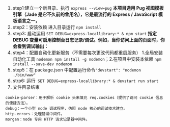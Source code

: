 1. step1:建立一个新目录、执行 `express --view=pug` **本项目选用 Pug 视图模板引擎（Jade 是它不久前的曾用名），它是最流行的 Express / JavaScript 模板语言之一，**
2. step2：安装依赖 进入目录运行 `npm install`
3. step3: 启动运用 `SET DEBUG=express-locallibrary:* & npm start` **指定 DEBUG 变量可启用控制台日志记录/调试。例如，当你访问上面的页面时，你会看到调试输出：**
4. step4：配置自动化更新服务（不需要每次更改代码都重启服务） 1.全局安装自动化工具 `nodemon npm install -g nodemon`；2.在项目中安装本依赖 `npm install --save-dev nodemon`
5. step5：在 package.json 中配置运行命令`"devstart": "nodemon ./bin/www"`
6. strp6: 运行` SET DEBUG=express-locallibrary:* & devstart run start`
7. 文件目录结束

```
cookie-parser：用于解析 cookie 头来填充 req.cookies（提供了访问 cookie 信息的便捷方法）。
debug：一个小型 node 调试程序，仿照 node 核心的调试技术建立。
http-errors：处理错误中间件。
morgan：node 专用 HTTP 请求记录器中间件。

```
